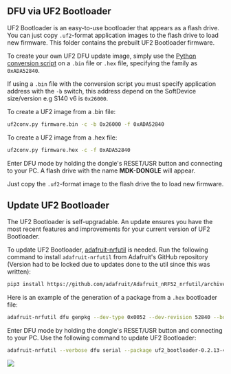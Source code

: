 
## DFU via UF2 Bootloader

UF2 Bootloader is an easy-to-use bootloader that appears as a flash drive. You can just copy `.uf2`-format application images to the flash drive to load new firmware. This folder contains the prebuilt UF2 Bootloader firmware.

To create your own UF2 DFU update image, simply use the [Python conversion script](https://github.com/makerdiary/nrf52840-mdk-usb-dongle/tree/master/tools) on a `.bin` file or `.hex` file, specifying the family as `0xADA52840`.

If using a `.bin` file with the conversion script you must specify application address with the `-b` switch, this address depend on the SoftDevice size/version e.g S140 v6 is `0x26000`.

To create a UF2 image from a .bin file:
``` sh
uf2conv.py firmware.bin -c -b 0x26000 -f 0xADA52840
```

To create a UF2 image from a .hex file:
``` sh
uf2conv.py firmware.hex -c -f 0xADA52840
```

Enter DFU mode by holding the dongle's RESET/USR button and connecting to your PC. A flash drive with the name **MDK-DONGLE** will appear.

Just copy the `.uf2`-format image to the flash drive the to load new firmware. 

## Update UF2 Bootloader

The UF2 Bootloader is self-upgradable. An update ensures you have the most recent features and improvements for your current version of UF2 Bootloader. 

To update UF2 Bootloader, [adafruit-nrfutil](https://github.com/adafruit/Adafruit_nRF52_nrfutil) is needed. Run the following command to install `adafruit-nrfutil` from Adafruit's GitHub repository (Version had to be locked due to updates done to the util since this was written):

``` sh
pip3 install https://github.com/adafruit/Adafruit_nRF52_nrfutil/archive/474a584a97590f0fe928f1633596f809b4ab1297.zip
```

Here is an example of the generation of a package from a `.hex` bootloader file:

``` sh
adafruit-nrfutil dfu genpkg --dev-type 0x0052 --dev-revision 52840 --bootloader uf2_bootloader-0.2.13-44-gb2b4284-nosd.hex uf2_bootloader-0.2.13-44-gb2b4284-nosd.zip
```

Enter DFU mode by holding the dongle's RESET/USR button and connecting to your PC. Use the following command to update UF2 Bootloader:

``` sh
adafruit-nrfutil --verbose dfu serial --package uf2_bootloader-0.2.13-44-gb2b4284-nosd.zip -p <your-serial-port-name> -b 115200 --singlebank
```

![](../../docs/assets/images/updating-uf2-bootloader.png)

